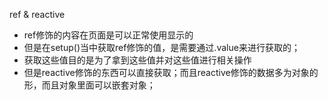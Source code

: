ref & reactive
- ref修饰的内容在页面是可以正常使用显示的
- 但是在setup()当中获取ref修饰的值，是需要通过.value来进行获取的；
- 获取这些值目的是为了拿到这些值并对这些值进行相关操作
- 但是reactive修饰的东西可以直接获取；而且reactive修饰的数据多为对象的形，而且对象里面可以嵌套对象；
